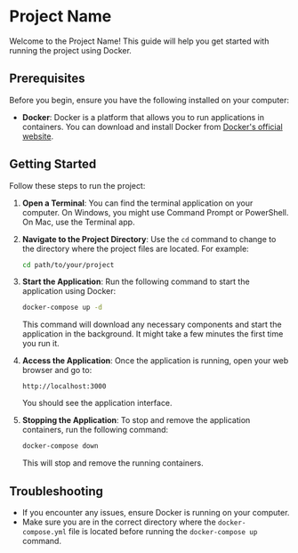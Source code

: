 # Project Name

Welcome to the Project Name! This guide will help you get started with running the project using Docker.

## Prerequisites

Before you begin, ensure you have the following installed on your computer:

- **Docker**: Docker is a platform that allows you to run applications in containers. You can download and install Docker from [Docker's official website](https://www.docker.com/get-started).

## Getting Started

Follow these steps to run the project:

1. **Open a Terminal**: You can find the terminal application on your computer. On Windows, you might use Command Prompt or PowerShell. On Mac, use the Terminal app.

2. **Navigate to the Project Directory**: Use the `cd` command to change to the directory where the project files are located. For example:
   ```bash
   cd path/to/your/project
   ```

3. **Start the Application**: Run the following command to start the application using Docker:
   ```bash
   docker-compose up -d
   ```
   This command will download any necessary components and start the application in the background. It might take a few minutes the first time you run it.

4. **Access the Application**: Once the application is running, open your web browser and go to:
   ```
   http://localhost:3000
   ```
   You should see the application interface.

5. **Stopping the Application**: To stop and remove the application containers, run the following command:
   ```bash
   docker-compose down
   ```
   This will stop and remove the running containers.

## Troubleshooting

- If you encounter any issues, ensure Docker is running on your computer.
- Make sure you are in the correct directory where the `docker-compose.yml` file is located before running the `docker-compose up` command.


